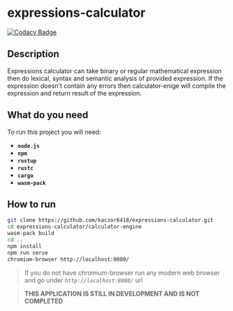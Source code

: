 # expressions-calculator

[![Codacy Badge](https://api.codacy.com/project/badge/Grade/4c724d64f8614e208ae8c326e194c67f)](https://app.codacy.com/gh/kaczor6418/expressions-calculator?utm_source=github.com&utm_medium=referral&utm_content=kaczor6418/expressions-calculator&utm_campaign=Badge_Grade)

## Description

Expressions calculator can take binary or regular mathematical expression then do lexical, syntax and semantic analysis of provided expression. If the expression doesn't contain any errors then calculator-enige will compile the expression and return result of the expression.

## What do you need
To run this project you will need:

 - **`node.js`**
 - **`npm`**
 - **`rustup`**
 - **`rustc`**
 - **`cargo`**
 - **`wasm-pack`**

## How to run

```bash
git clone https://github.com/kaczor6418/expressions-calculator.git
cd expressions-calculator/calculator-engine
wasm-pack build
cd ..
npm install
npm run serve
chromium-browser http://localhost:8080/
```
> If you do not have chromium-browser run any modern web browser and go under *`http://localhost:8080/`* url

>**THIS APPLICATION IS STILL IN DEVELOPMENT AND IS NOT COMPLETED**
